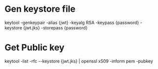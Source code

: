 # Gen keystore file
keytool -genkeypair -alias {jwt} -keyalg RSA -keypass {password} -keystore {jwt.jks} -storepass {password}

# Get Public key
keytool -list -rfc --keystore {jwt.jks} | openssl x509 -inform pem -pubkey